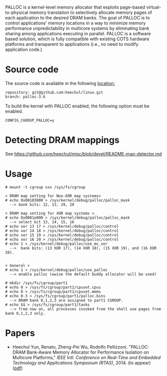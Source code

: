 PALLOC is a kernel-level memory allocator that exploits page-based virtual-to-physical memory translation to selectively allocate memory pages of each application to the desired DRAM banks. The goal of PALLOC is to control applications' memory locations in a way to minimize memory performance unpredictability in multicore systems by eliminating bank sharing among applications executing in parallel. PALLOC is a software based solution, which is fully compatible with existing COTS hardware platforms and transparent to applications (i.e., no need to modify application code.)

Source code
============
The source code is available in the following [location:](https://github.com/heechul/linux)

    repository: git@github.com:heechul/linux.git
    branch: palloc-3.6

To build the kernel with PALLOC enabled, the following option must be enabled.

    CONFIG_CGROUP_PALLOC=y

Detecting DRAM mappings
======================
See https://github.com/heechul/misc/blob/devel/README-map-detector.md

Usage
=====

    # mount -t cgroup xxx /sys/fs/cgroup

    < DRAM map setting for Non-XOR map systems>
    # echo 0x00183000 > /sys/kernel/debug/palloc/palloc_mask
      --> bank bits: 12, 13, 19, 20

    < DRAM map setting for XOR map systems > 
    # echo 0x0001e000 > /sys/kernel/debug/palloc/palloc_mask
      --> select bit 13, 14, 15, 16
    # echo xor 13 17 > /sys/kernel/debug/palloc/control
    # echo xor 14 18 > /sys/kernel/debug/palloc/control
    # echo xor 15 19 > /sys/kernel/debug/palloc/control
    # echo xor 16 20 > /sys/kernel/debug/palloc/control
    # echo 1 > /sys/kernel/debug/palloc/use_mc_xor
      -->  bank bits: (13 XOR 17), (14 XOR 18), (15 XOR 19), and (16 XOR 20).


    < General >
    # echo 1 > /sys/kernel/debug/palloc/use_palloc
      --> enable palloc (owise the default buddy allocator will be used)

    # mkdir /sys/fs/cgroup/part1
    # echo 0 > /sys/fs/cgroup/part1/cpuset.cpus
    # echo 0 > /sys/fs/cgroup/part1/cpuset.mems
    # echo 0-3 > /sys/fs/cgroup/part1/palloc.bins
      --> DRAM bank 0,1,2,3 are assigned to part1 CGROUP.
    # echo $$ > /sys/fs/cgroup/part1/tasks
      --> from now on, all processes invoked from the shell use pages from bank 0,1,2,3 only.

Papers
============
* Heechul Yun, Renato, Zheng-Pei Wu, Rodolfo Pellizzoni. "PALLOC: DRAM Bank-Aware Memory Allocator for Performance Isolation on Multicore Platforms," _IEEE Intl. Conference on Real-Time and Embedded Technology and Applications Symposium (RTAS)_, 2014. (to appear) ([pdf](http://www.ittc.ku.edu/~heechul/papers/palloc-rtas2014.pdf))
